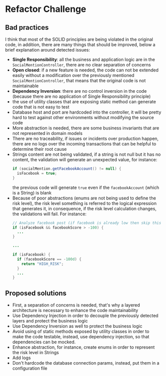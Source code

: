 # Refactor Challenge

## Bad practices
I think that most of the SOLID principles are being violated in the original code, in addition, there are many things that should be improved, 
below a brief explanation around detected issues:

- **Single Responsibility**: all the business and application logic are in the `SocialMentionController`, there are no clear separation of concerns
- **Open closed**: if a new feature is needed, the code can not be extended easily without a modification over the previously mentioned `SocialMentionController`, 
  that means that the original code is not maintainable
- **Dependency Inversion**: there are no control inversion in the code (because there are no application of Single Responsibility principle)
- the use of utility classes that are exposing static method can generate code that is not easy to test
- Database host and port are hardcoded into the controller, it will be pretty hard to test against other environments without modifying the
source code
- More abstraction is needed, there are some business invariants that are not represented in domain models
- There are no traceability, if issues or incidents over production happen, there are no logs over the incoming transactions
that can be helpful to determine their root cause
- Strings content are not being validated, if a string is not null but it has no content, the validation will generate an unexpected value, for instance:
  ``` java
  if (socialMention.getFacebookAccount() != null) {
    isFacebook = true;
  }
  ```
  the previous code will generate `true` even if the `facebookAccount` (which is a String) is blank
- Because of poor abstractions (enums are not being used to define the risk level), the risk level something is referred to the logical expression that generates it,
in consequence, if the risk level calculation changes, the validations will fail. For instance:
  ``` java
  // Analyze facebook post (if facebook is already low then skip this analysis)
  if (isFacebook && facebookScore > -100) {
    ...
  }
  
  ...
  
  if (isFacebook) {
    if (facebookScore == -100d) {
      return "HIGH_RISK";
    }
    ...
  }
  ```



## Proposed solutions
- First, a separation of concerns is needed, that's why a layered architecture is necessary to enhance the code maintainability
- Use Dependency Injection in order to decouple the previously detected layers and protect the business logic
- Use Dependency Inversion as well to protect the business logic
- Avoid using of static methods exposed by utility classes in order to make the code testable, instead, use dependency injection, 
  so that dependencies can be mocked.
- Enhance abstraction, for instance, create enums in order to represent the risk level in Strings 
- Add logs
- Don't hardcode the database connection params, instead, put them in a configuration file


